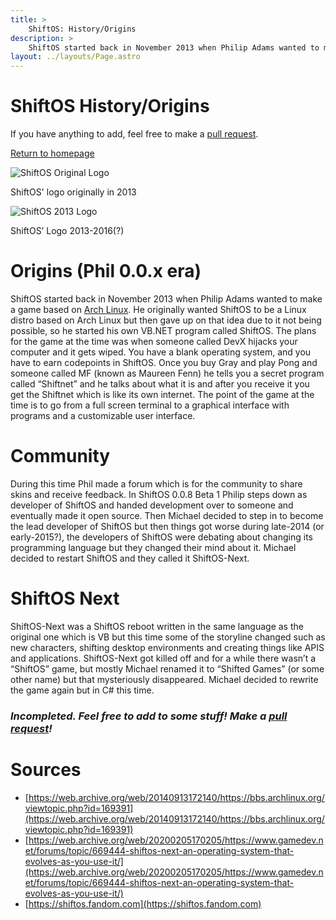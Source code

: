 ```yaml
---
title: > 
    ShiftOS: History/Origins
description: >
    ShiftOS started back in November 2013 when Philip Adams wanted to make a game based on Arch Linux. He originally wanted ShiftOS to be a Linux distro based on Arch Linux but then gave up on that idea due to it not being possible, so he started his own VB.NET program called ShiftOS.
layout: ../layouts/Page.astro
---
```


# ShiftOS History/Origins
If you have anything to add, feel free to make a [pull request](https://github.com/Alee14/shiftos-website).

[Return to homepage](/)
    
![ShiftOS Original Logo](https://alee14.github.io/shiftos-website/assets/images/shiftos_arch.jpeg)
<p>ShiftOS' logo originally in 2013</p>

![ShiftOS 2013 Logo](https://alee14.github.io/shiftos-website/assets/images/shiftos_phil.png)

ShiftOS’ Logo 2013-2016(?)
# Origins (Phil 0.0.x era)
ShiftOS started back in November 2013 when Philip Adams wanted to make a game based on [Arch Linux](https://web.archive.org/web/20140913172140/https://bbs.archlinux.org/viewtopic.php?id=169391). He originally wanted ShiftOS to be a Linux distro based on Arch Linux but then gave up on that idea due to it not being possible, so he started his own VB.NET program called ShiftOS. The plans for the game at the time was when someone called DevX hijacks your computer and it gets wiped. You have a blank operating system, and you have to earn codepoints in ShiftOS. Once you buy Gray and play Pong and someone called MF (known as Maureen Fenn) he tells you a secret program called “Shiftnet” and he talks about what it is and after you receive it you get the Shiftnet which is like its own internet. The point of the game at the time is to go from a full screen terminal to a graphical interface with programs and a customizable user interface.
# Community
During this time Phil made a forum which is for the community to share skins and receive feedback. In ShiftOS 0.0.8 Beta 1 Philip steps down as developer of ShiftOS and handed development over to someone and eventually made it open source. Then Michael decided to step in to become the lead developer of ShiftOS but then things got worse during late-2014 (or early-2015?), the developers of ShiftOS were debating about changing its programming language but they changed their mind about it. Michael decided to restart ShiftOS and they called it ShiftOS-Next.
# ShiftOS Next
ShiftOS-Next was a ShiftOS reboot written in the same language as the original one which is VB but this time some of the storyline changed such as new characters, shifting desktop environments and creating things like APIS and applications. ShiftOS-Next got killed off and for a while there wasn’t a “ShiftOS” game, but mostly Michael renamed it to “Shifted Games” (or some other name) but that mysteriously disappeared. Michael decided to rewrite the game again but in C# this time.
### *Incompleted. Feel free to add to some stuff! Make a [pull request](https://github.com/Alee14/shiftos-website)!*
# Sources
- [https://web.archive.org/web/20140913172140/https://bbs.archlinux.org/viewtopic.php?id=169391](https://web.archive.org/web/20140913172140/https://bbs.archlinux.org/viewtopic.php?id=169391)
- [https://web.archive.org/web/20200205170205/https://www.gamedev.net/forums/topic/669444-shiftos-next-an-operating-system-that-evolves-as-you-use-it/](https://web.archive.org/web/20200205170205/https://www.gamedev.net/forums/topic/669444-shiftos-next-an-operating-system-that-evolves-as-you-use-it/)
- [https://shiftos.fandom.com](https://shiftos.fandom.com)